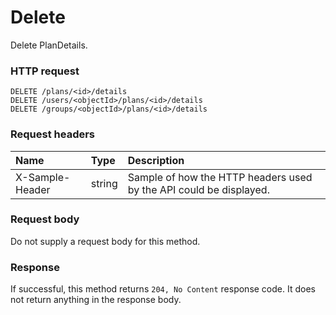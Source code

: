 # Delete

Delete PlanDetails.
### HTTP request
```http
DELETE /plans/<id>/details
DELETE /users/<objectId>/plans/<id>/details
DELETE /groups/<objectId>/plans/<id>/details

```
### Request headers
| Name       | Type | Description|
|:---------------|:--------|:----------|
| X-Sample-Header  | string  | Sample of how the HTTP headers used by the API could be displayed.|

### Request body
Do not supply a request body for this method.


### Response
If successful, this method returns `204, No Content` response code. It does not return anything in the response body.


<!-- uuid: 3bc4186d-266e-4b7f-a578-205739bc7de3\n2015-10-09 15:15:45 UTC -->